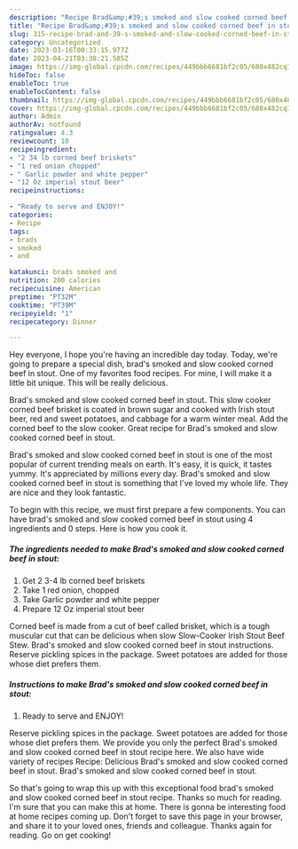 ```yaml
---
description: "Recipe Brad&amp;#39;s smoked and slow cooked corned beef in stout yang Very Delicious"
title: "Recipe Brad&amp;#39;s smoked and slow cooked corned beef in stout yang Very Delicious"
slug: 315-recipe-brad-and-39-s-smoked-and-slow-cooked-corned-beef-in-stout-yang-very-delicious
category: Uncategorized
date: 2023-03-16T00:33:15.977Z
date: 2023-04-21T03:38:21.505Z
image: https://img-global.cpcdn.com/recipes/449bbb6681bf2c05/680x482cq70/brads-smoked-and-slow-cooked-corned-beef-in-stout-recipe-main-photo.jpg
hideToc: false
enableToc: true
enableTocContent: false
thumbnail: https://img-global.cpcdn.com/recipes/449bbb6681bf2c05/680x482cq70/brads-smoked-and-slow-cooked-corned-beef-in-stout-recipe-main-photo.jpg
cover: https://img-global.cpcdn.com/recipes/449bbb6681bf2c05/680x482cq70/brads-smoked-and-slow-cooked-corned-beef-in-stout-recipe-main-photo.jpg
author: Admin
authorAv: notfound
ratingvalue: 4.3
reviewcount: 10
recipeingredient:
- "2 34 lb corned beef briskets"
- "1 red onion chopped"
- " Garlic powder and white pepper"
- "12 Oz imperial stout beer"
recipeinstructions:

- "Ready to serve and ENJOY!"
categories:
- Recipe
tags:
- brads
- smoked
- and

katakunci: brads smoked and 
nutrition: 200 calories
recipecuisine: American
preptime: "PT32M"
cooktime: "PT39M"
recipeyield: "1"
recipecategory: Dinner

---
```



Hey everyone, I hope you're having an incredible day today. Today, we're going to prepare a special dish, brad&#39;s smoked and slow cooked corned beef in stout. One of my favorites food recipes. For mine, I will make it a little bit unique. This will be really delicious.

Brad&#39;s smoked and slow cooked corned beef in stout. This slow cooker corned beef brisket is coated in brown sugar and cooked with Irish stout beer, red and sweet potatoes, and cabbage for a warm winter meal. Add the corned beef to the slow cooker. Great recipe for Brad&#39;s smoked and slow cooked corned beef in stout.

Brad&#39;s smoked and slow cooked corned beef in stout is one of the most popular of current trending meals on earth. It's easy, it is quick, it tastes yummy. It's appreciated by millions every day. Brad&#39;s smoked and slow cooked corned beef in stout is something that I've loved my whole life. They are nice and they look fantastic.


To begin with this recipe, we must first prepare a few components. You can have brad&#39;s smoked and slow cooked corned beef in stout using 4 ingredients and 0 steps. Here is how you cook it.

<!--inarticleads1-->

##### The ingredients needed to make Brad&#39;s smoked and slow cooked corned beef in stout:

1. Get 2 3-4 lb corned beef briskets
1. Take 1 red onion, chopped
1. Take  Garlic powder and white pepper
1. Prepare 12 Oz imperial stout beer


Corned beef is made from a cut of beef called brisket, which is a tough muscular cut that can be delicious when slow Slow-Cooker Irish Stout Beef Stew. Brad&#39;s smoked and slow cooked corned beef in stout instructions. Reserve pickling spices in the package. Sweet potatoes are added for those whose diet prefers them. 

<!--inarticleads2-->

##### Instructions to make Brad&#39;s smoked and slow cooked corned beef in stout:


1. Ready to serve and ENJOY!

Reserve pickling spices in the package. Sweet potatoes are added for those whose diet prefers them. We provide you only the perfect Brad&#39;s smoked and slow cooked corned beef in stout recipe here. We also have wide variety of recipes Recipe: Delicious Brad&#39;s smoked and slow cooked corned beef in stout. Brad&#39;s smoked and slow cooked corned beef in stout. 

So that's going to wrap this up with this exceptional food brad&#39;s smoked and slow cooked corned beef in stout recipe. Thanks so much for reading. I'm sure that you can make this at home. There is gonna be interesting food at home recipes coming up. Don't forget to save this page in your browser, and share it to your loved ones, friends and colleague. Thanks again for reading. Go on get cooking!
